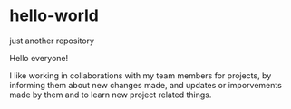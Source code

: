 # hello-world
just another repository

Hello everyone!
 
  I like working in collaborations with my team members for projects, by informing them about new changes made, and updates or imporvements made by them and to learn new project related things.
